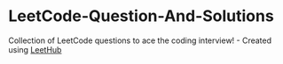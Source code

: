 # LeetCode-Question-And-Solutions
Collection of LeetCode questions to ace the coding interview! - Created using [LeetHub](https://github.com/QasimWani/LeetHub)
